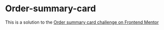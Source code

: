 # Order-summary-card
This is a solution to the [Order summary card challenge on Frontend Mentor](https://www.frontendmentor.io/challenges/order-summary-component-QlPmajDUj)
